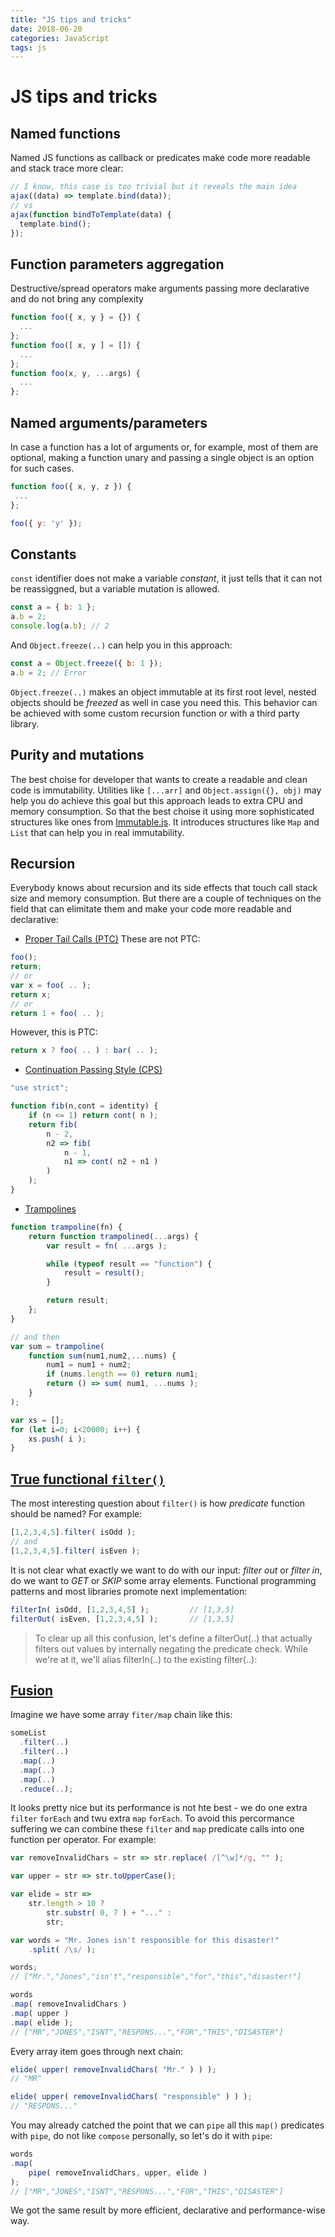 ```yaml
---
title: "JS tips and tricks"
date: 2018-06-20
categories: JavaScript
tags: js
---
```


# JS tips and tricks

## Named functions
Named JS functions as callback or predicates make code more readable and stack trace more clear:
```js
// I know, this case is too trivial but it reveals the main idea 
ajax((data) => template.bind(data));
// vs
ajax(function bindToTemplate(data) {
  template.bind();
});
```

## Function parameters aggregation
Destructive/spread operators make arguments passing more declarative and do not bring any complexity
```js
function foo({ x, y } = {}) {
  ...
};
function foo([ x, y ] = []) {
  ...
};
function foo(x, y, ...args) {
  ...
};
```

## Named arguments/parameters
In case a function has a lot of arguments or, for example, most of them are optional, making a function unary and passing a single object is an option for such cases.
 ```js
 function foo({ x, y, z }) {
  ...
 };
 
 foo({ y: 'y' });
 ```
 
## Constants
`const` identifier does not make a variable *constant*, it just tells that it can not be reassiggned, but a variable mutation is allowed.
```js
const a = { b: 1 };
a.b = 2;
console.log(a.b); // 2
```
And `Object.freeze(..)` can help you in this approach:
```js
const a = Object.freeze({ b: 1 });
a.b = 2; // Error
```
`Object.freeze(..)` makes an object immutable at its first root level, nested objects should be *freezed* as well in case you need this. This behavior can be achieved with some custom recursion function or with a third party library.

## Purity and mutations
The best choise for developer that wants to create a readable and clean code is immutability. Utilities like `[...arr]` and `Object.assign({}, obj)` may help you do achieve this goal but this approach leads to extra CPU and memory consumption. So that the best choise it using more sophisticated structures like ones from [Immutable.js](https://github.com/facebook/immutable-js/issues). It introduces structures like `Map` and `List` that can help you in real immutability.

## Recursion
Everybody knows about recursion and its side effects that touch call stack size and memory consumption. But there are a couple of techniques on the field that can elimitate them and make your code more readable and declarative:
- [Proper Tail Calls (PTC)](https://github.com/getify/Functional-Light-JS/blob/master/manuscript/ch8.md/#proper-tail-calls-ptc)
These are not PTC:
```js
foo();
return;
// or
var x = foo( .. );
return x;
// or
return 1 + foo( .. );
```
However, this is PTC:
```js
return x ? foo( .. ) : bar( .. );
```
- [Continuation Passing Style (CPS)](https://github.com/getify/Functional-Light-JS/blob/master/manuscript/ch8.md/#continuation-passing-style-cps)
```js
"use strict";

function fib(n,cont = identity) {
    if (n <= 1) return cont( n );
    return fib(
        n - 2,
        n2 => fib(
            n - 1,
            n1 => cont( n2 + n1 )
        )
    );
}
```
- [Trampolines](https://github.com/getify/Functional-Light-JS/blob/master/manuscript/ch8.md/#trampolines)
```js
function trampoline(fn) {
    return function trampolined(...args) {
        var result = fn( ...args );

        while (typeof result == "function") {
            result = result();
        }

        return result;
    };
}

// and then
var sum = trampoline(
    function sum(num1,num2,...nums) {
        num1 = num1 + num2;
        if (nums.length == 0) return num1;
        return () => sum( num1, ...nums );
    }
);

var xs = [];
for (let i=0; i<20000; i++) {
    xs.push( i );
}
```

## [True functional `filter()`](https://github.com/getify/Functional-Light-JS/blob/master/manuscript/ch9.md/#filtering-confusion)
The most interesting question about `filter()` is how _predicate_ function should be named? For example:
```js
[1,2,3,4,5].filter( isOdd );
// and
[1,2,3,4,5].filter( isEven );
```
It is not clear what exactly we want to do with our input: _filter out_ or _filter in_, do we want to _GET_ or _SKIP_ some array elements. Functional programming patterns and most libraries promote next implementation:
```js
filterIn( isOdd, [1,2,3,4,5] );         // [1,3,5]
filterOut( isEven, [1,2,3,4,5] );       // [1,3,5]
```
> To clear up all this confusion, let's define a filterOut(..) that actually filters out values by internally negating the predicate check. While we're at it, we'll alias filterIn(..) to the existing filter(..):

## [Fusion](https://github.com/getify/Functional-Light-JS/blob/master/manuscript/ch9.md/#fusion)
Imagine we have some array `fiter/map` chain like this:
```js
someList
  .filter(..)
  .filter(..)
  .map(..)
  .map(..)
  .map(..)
  .reduce(..);
```
It looks pretty nice but its performance is not hte best - we do one extra `filter` `forEach` and twu extra `map` `forEach`. To avoid this percormance suffering we can combine these `filter` and `map` predicate calls into one function per operator. For example:
```js
var removeInvalidChars = str => str.replace( /[^\w]*/g, "" );

var upper = str => str.toUpperCase();

var elide = str =>
    str.length > 10 ?
        str.substr( 0, 7 ) + "..." :
        str;

var words = "Mr. Jones isn't responsible for this disaster!"
    .split( /\s/ );

words;
// ["Mr.","Jones","isn't","responsible","for","this","disaster!"]

words
.map( removeInvalidChars )
.map( upper )
.map( elide );
// ["MR","JONES","ISNT","RESPONS...","FOR","THIS","DISASTER"]
```

Every array item goes through next chain:
```js
elide( upper( removeInvalidChars( "Mr." ) ) );
// "MR"

elide( upper( removeInvalidChars( "responsible" ) ) );
// "RESPONS..."
```
You may already catched the point that we can `pipe` all this `map()` predicates with `pipe`, do not like `compose` personally, so let's do it with `pipe`:
```js
words
.map(
    pipe( removeInvalidChars, upper, elide )
);
// ["MR","JONES","ISNT","RESPONS...","FOR","THIS","DISASTER"]
```
We got the same result by more efficient, declarative and performance-wise way.
